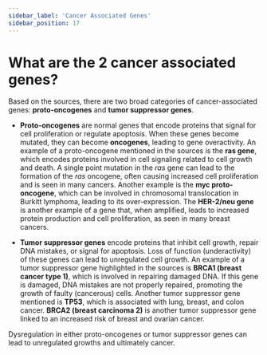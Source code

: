 ```yaml
---
sidebar_label: 'Cancer Associated Genes'
sidebar_position: 17
---
```

# What are the 2 cancer associated genes?

Based on the sources, there are two broad categories of cancer-associated genes: **proto-oncogenes** and **tumor suppressor genes**.

*   **Proto-oncogenes** are normal genes that encode proteins that signal for cell proliferation or regulate apoptosis. When these genes become mutated, they can become **oncogenes**, leading to gene overactivity. An example of a proto-oncogene mentioned in the sources is the **ras gene**, which encodes proteins involved in cell signaling related to cell growth and death. A single point mutation in the *ras* gene can lead to the formation of the *ras* oncogene, often causing increased cell proliferation and is seen in many cancers. Another example is the **myc proto-oncogene**, which can be involved in chromosomal translocation in Burkitt lymphoma, leading to its over-expression. The **HER-2/neu gene** is another example of a gene that, when amplified, leads to increased protein production and cell proliferation, as seen in many breast cancers.

*   **Tumor suppressor genes** encode proteins that inhibit cell growth, repair DNA mistakes, or signal for apoptosis. Loss of function (underactivity) of these genes can lead to unregulated cell growth. An example of a tumor suppressor gene highlighted in the sources is **BRCA1 (breast cancer type 1)**, which is involved in repairing damaged DNA. If this gene is damaged, DNA mistakes are not properly repaired, promoting the growth of faulty (cancerous) cells. Another tumor suppressor gene mentioned is **TP53**, which is associated with lung, breast, and colon cancer. **BRCA2 (breast carcinoma 2)** is another tumor suppressor gene linked to an increased risk of breast and ovarian cancer.

Dysregulation in either proto-oncogenes or tumor suppressor genes can lead to unregulated growths and ultimately cancer.